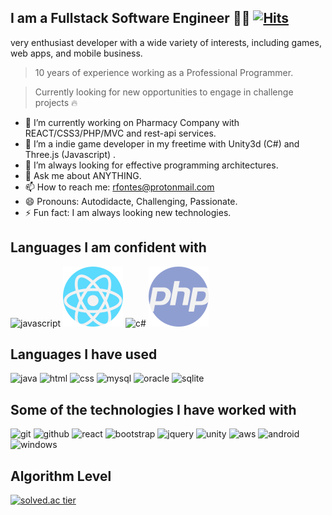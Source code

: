<!---![header](https://github.com/lowprofile-dev/rfontesdev/header.png?raw=true)-->


## I am a Fullstack Software Engineer  👨‍💻 [![Hits](https://hits.seeyoufarm.com/api/count/incr/badge.svg?url=https://github.com/lowprofile-dev&count_bg=%2379C83D&title_bg=%23555555&icon=&icon_color=%23E7E7E7&title=hits&edge_flat=false)](https://hits.seeyoufarm.com)

very enthusiast developer with a wide variety of interests, including games, web apps, and mobile business. 

> 10 years of experience working as a Professional Programmer.

> Currently looking for new opportunities to engage in challenge projects 🔥 

- 🔭 I’m currently working on Pharmacy Company with REACT/CSS3/PHP/MVC and rest-api services.
- 🌱 I’m a indie game developer in my freetime  with Unity3d (C#) and Three.js (Javascript) .
- 🤔 I’m always looking for effective programming architectures.
- 💬 Ask me about ANYTHING.
- 📫 How to reach me: rfontes@protonmail.com
- 😄 Pronouns: Autodidacte, Challenging, Passionate.
- ⚡ Fun fact:  I am always looking new technologies.

## Languages I am confident with

![javascript](https://user-images.githubusercontent.com/55977034/111595724-c2432780-880f-11eb-8329-1aa21767ee98.png)
![react](https://raw.githubusercontent.com/lowprofile-dev/lowprofile-dev/main/logos/react.png)
![c#](https://user-images.githubusercontent.com/55977034/111595731-c2dbbe00-880f-11eb-94ed-5e8f0c1af6d1.png)
![php](https://raw.githubusercontent.com/lowprofile-dev/lowprofile-dev/main/logos/php.png)

## Languages I have used

![java](https://user-images.githubusercontent.com/55977034/111595723-c1aa9100-880f-11eb-970a-499c03659979.png)
![html](https://user-images.githubusercontent.com/55977034/111595722-c1aa9100-880f-11eb-846d-a4fc4c897df3.png)
![css](https://user-images.githubusercontent.com/55977034/111595721-c111fa80-880f-11eb-80f5-86636897c373.png)
![mysql](https://user-images.githubusercontent.com/55977034/111595726-c2432780-880f-11eb-92e2-2a9b853f0c82.png)
![oracle](https://user-images.githubusercontent.com/55977034/111595727-c2432780-880f-11eb-860c-0642925dd276.png)
![sqlite](https://user-images.githubusercontent.com/55977034/111596537-9f654300-8810-11eb-91d4-3a3496959255.png)

## Some of the technologies I have worked with

![git](https://user-images.githubusercontent.com/55977034/111595894-f0286c00-880f-11eb-9056-e0f8c616b09e.png)
![github](https://user-images.githubusercontent.com/55977034/111595897-f0c10280-880f-11eb-8597-4cbf63f87e52.png)
![react](https://user-images.githubusercontent.com/55977034/111595907-f1f22f80-880f-11eb-8a93-8a13af2c1de7.png)
![bootstrap](https://user-images.githubusercontent.com/55977034/111611852-3dacd500-8820-11eb-9003-04944e49e2da.png)
![jquery](https://user-images.githubusercontent.com/55977034/111595900-f0c10280-880f-11eb-8155-b3e6821c770d.png)
![unity](https://user-images.githubusercontent.com/55977034/111595911-f1f22f80-880f-11eb-8d15-bb353962f5ac.png)
![aws](https://user-images.githubusercontent.com/55977034/111596436-8066b100-8810-11eb-959b-578ee3e5285b.png)
![android](https://user-images.githubusercontent.com/55977034/111596691-c6bc1000-8810-11eb-8671-663c19f42846.png)
![windows](https://user-images.githubusercontent.com/55977034/111596747-d89db300-8810-11eb-9ccd-1f6945de89d1.png)


## Algorithm Level

[![solved.ac tier](http://mazassumnida.wtf/api/generate_badge?boj=rlwjd1504)](https://solved.ac/rlwjd1504)

<!--
**Lowprofile-dev/Lowprofile-dev** is a ✨ _special_ ✨ repository because its `README.md` (this file) appears on your GitHub profile.

Here are some ideas to get you started:

- 🔭 I’m currently working on Pharmacy Company with REACT/CSS3/PHP/MVC and rest-api services.
- 🌱 I’m a indie game developer in my freetime  with Unity3d (C#) and Three.js (Javascript) .
- 🤔 I’m always looking for effective programming architectures.
- 💬 Ask me about ANYTHING.
- 📫 How to reach me: rfontes@protonmail.com
- 😄 Pronouns: Autodidacte, Challenging, Pssionate.
- ⚡ Fun fact: I am always looking new technologies.
-->
